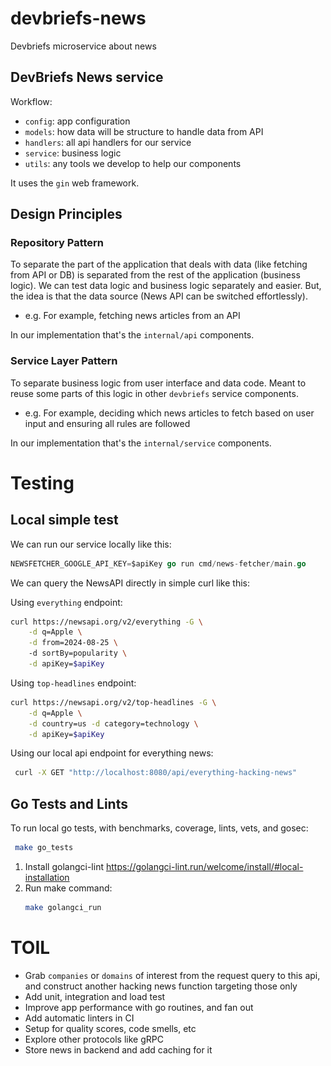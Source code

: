# devbriefs-news
Devbriefs microservice about news

[//]: # (<img align="right" width="159px" src="https://raw.githubusercontent.com/gin-gonic/logo/master/color.png">)

[//]: # ([![Build Status]&#40;https://github.com/gin-gonic/gin/workflows/Run%20Tests/badge.svg?branch=master&#41;]&#40;https://github.com/semper-proficiens/devbriefs-news/actions?query=branch%3Amain+&#41;)

[//]: # ([![codecov]&#40;https://codecov.io/gh/gin-gonic/gin/branch/master/graph/badge.svg&#41;]&#40;https://codecov.io/gh/gin-gonic/gin&#41;)

[//]: # ([![Go Report Card]&#40;https://goreportcard.com/badge/github.com/gin-gonic/gin&#41;]&#40;https://goreportcard.com/report/github.com/gin-gonic/gin&#41;)

[//]: # ([![Go Reference]&#40;https://pkg.go.dev/badge/github.com/gin-gonic/gin?status.svg&#41;]&#40;https://pkg.go.dev/github.com/gin-gonic/gin?tab=doc&#41;)

[//]: # ([![Sourcegraph]&#40;https://sourcegraph.com/github.com/gin-gonic/gin/-/badge.svg&#41;]&#40;https://sourcegraph.com/github.com/gin-gonic/gin?badge&#41;)

[//]: # ([![Open Source Helpers]&#40;https://www.codetriage.com/gin-gonic/gin/badges/users.svg&#41;]&#40;https://www.codetriage.com/gin-gonic/gin&#41;)

[//]: # ([![Release]&#40;https://img.shields.io/github/release/gin-gonic/gin.svg?style=flat-square&#41;]&#40;https://github.com/gin-gonic/gin/releases&#41;)

[//]: # ([![TODOs]&#40;https://badgen.net/https/api.tickgit.com/badgen/github.com/gin-gonic/gin&#41;]&#40;https://www.tickgit.com/browse?repo=github.com/gin-gonic/gin&#41;)

## DevBriefs News service

Workflow:
- `config`: app configuration
- `models`: how data will be structure to handle data from API
- `handlers`: all api handlers for our service
- `service`: business logic
- `utils`: any tools we develop to help our components

It uses the `gin` web framework.

## Design Principles

### Repository Pattern

To separate the part of the application that deals with data (like fetching from API or DB) is separated from the
rest of the application (business logic). We can test data logic and business logic separately and easier. But, the
idea is that the data source (News API can be switched effortlessly).

- e.g. For example, fetching news articles from an API

In our implementation that's the `internal/api` components.

### Service Layer Pattern

To separate business logic from user interface and data code. Meant to reuse some parts of this logic in other `devbriefs`
service components.

- e.g. For example, deciding which news articles to fetch based on user input and ensuring all rules are followed

In our implementation that's the `internal/service` components.

# Testing

## Local simple test

We can run our service locally like this:
```go
NEWSFETCHER_GOOGLE_API_KEY=$apiKey go run cmd/news-fetcher/main.go
```

We can query the NewsAPI directly in simple curl like this:

Using `everything` endpoint:
```bash
curl https://newsapi.org/v2/everything -G \
    -d q=Apple \
    -d from=2024-08-25 \  
    -d sortBy=popularity \
    -d apiKey=$apiKey
```

Using `top-headlines` endpoint:
```bash
curl https://newsapi.org/v2/top-headlines -G \
    -d q=Apple \
    -d country=us -d category=technology \
    -d apiKey=$apiKey
```

Using our local api endpoint for everything news:
```bash
 curl -X GET "http://localhost:8080/api/everything-hacking-news"
```

## Go Tests and Lints

To run local go tests, with benchmarks, coverage, lints, vets, and gosec:
```bash
 make go_tests
```

1. Install golangci-lint https://golangci-lint.run/welcome/install/#local-installation
2. Run make command:
    ```bash
    make golangci_run
    ```


# TOIL

- Grab `companies` or `domains` of interest from the request query to this api, and construct another hacking news function
targeting those only
- Add unit, integration and load test
- Improve app performance with go routines, and fan out
- Add automatic linters in CI
- Setup for quality scores, code smells, etc
- Explore other protocols like gRPC
- Store news in backend and add caching for it


